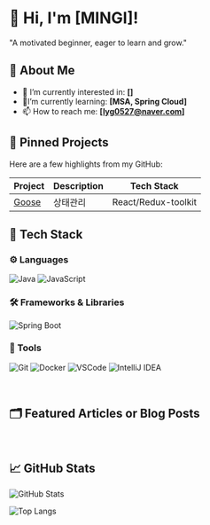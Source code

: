 # 👋 Hi, I'm [MINGI]!

"A motivated beginner, eager to learn and grow."
<br>

## 🚀 About Me

- 🔭 I’m currently interested in: **[]**
- 🌱I’m currently learning: **[MSA, Spring Cloud]**
- 📫 How to reach me: **[lyg0527@naver.com]**
  <br>

## 📌 Pinned Projects

Here are a few highlights from my GitHub:

| Project                                                    | Description | Tech Stack          |
| ---------------------------------------------------------- | ----------- | ------------------- |
| [Goose](https://github.com/DDu-DDu/project-goose-frontend) | 상태관리    | React/Redux-toolkit |

## 🧰 Tech Stack

### ⚙️ Languages

![Java](https://img.shields.io/badge/Java-007396?style=for-the-badge&logo=openjdk&logoColor=white)
![JavaScript](https://img.shields.io/badge/JavaScript-F7DF1E?style=for-the-badge&logo=javascript&logoColor=black)

### 🛠 Frameworks & Libraries

![Spring Boot](https://img.shields.io/badge/Spring_Boot-6DB33F?style=for-the-badge&logo=springboot&logoColor=white)

### 🐳 Tools

![Git](https://img.shields.io/badge/Git-F05032?style=for-the-badge&logo=git&logoColor=white)
![Docker](https://img.shields.io/badge/Docker-2496ED?style=for-the-badge&logo=docker&logoColor=white)
![VSCode](https://img.shields.io/badge/VSCode-007ACC?style=for-the-badge&logo=visualstudiocode&logoColor=white)
![IntelliJ IDEA](https://img.shields.io/badge/IntelliJIDEA-000000?style=for-the-badge&logo=intellijidea&logoColor=white)

<br>

## 🗂️ Featured Articles or Blog Posts

<br>

## 📈 GitHub Stats

![GitHub Stats](https://github-readme-stats.vercel.app/api?username=DDu-DDu&show_icons=true&theme=tokyonight)

![Top Langs](https://github-readme-stats.vercel.app/api/top-langs/?username=DDu-DDu&layout=compact&theme=tokyonight)

#
